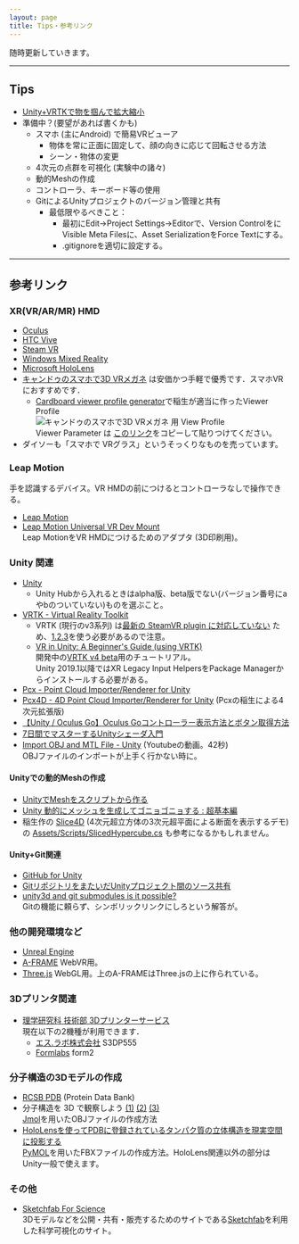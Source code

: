 ```yaml
---
layout: page
title: Tips・参考リンク
---
```


随時更新していきます。

------

## Tips

* [Unity+VRTKで物を掴んで拡大縮小](https://qiita.com/inyo/items/73d31c33799696251b6a)
* 準備中？(要望があれば書くかも)
  * スマホ (主にAndroid) で簡易VRビューア
    * 物体を常に正面に固定して、顔の向きに応じて回転させる方法
    * シーン・物体の変更
  * 4次元の点群を可視化 (実験中の諸々)
  * 動的Meshの作成
  * コントローラ、キーボード等の使用
  * GitによるUnityプロジェクトのバージョン管理と共有
    * 最低限やるべきこと：
        * 最初にEdit→Project Settings→Editorで、Version ControlをにVisible Meta Filesに、Asset SerializationをForce Textにする。
        * .gitignoreを適切に設定する。

------

## 参考リンク

### XR(VR/AR/MR) HMD

* [Oculus](https://www.oculus.com/)
* [HTC Vive](https://www.vive.com/jp/)
* [Steam VR](https://store.steampowered.com/steamvr?l=japanese)
* [Windows Mixed Reality](https://www.microsoft.com/ja-jp/windows/windows-mixed-reality)
* [Microsoft HoloLens](https://www.microsoft.com/ja-jp/hololens)
* [キャンドゥのスマホで3D VRメガネ](https://www.google.com/search?q=%E3%82%AD%E3%83%A3%E3%83%B3%E3%83%89%E3%82%A5+%E3%82%B9%E3%83%9E%E3%83%9B%E3%81%A7+3D+VR%E3%83%A1%E3%82%AC%E3%83%8D) は安価かつ手軽で優秀です．スマホVRにおすすめです．
  * [Cardboard viewer profile generator](https://wwgc.firebaseapp.com/)で稲生が適当に作ったViewer Profile <br>![キャンドゥのスマホで3D VRメガネ 用 View Profile]({{site.baseurl}}/images/qr_viewer_profile.png)  
  Viewer Parameter は [このリンク](http://google.com/cardboard/cfg?p=Cg_jgq3jg6Pjg7Pjg4njgqUSGuOCueODnuODm-OBpzNEIFZS44Oh44Ks44ONHbgehT0lrkdhPSoQAABIQgAASEIAAEhCAABIQlgCNSlcDz06CM3MTD6amRk-UABgAA)をコピーして貼りつけてください。
* ダイソーも「スマホで VRグラス」というそっくりなものを売っています。

### Leap Motion

手を認識するデバイス。VR HMDの前につけるとコントローラなしで操作できる。

* [Leap Motion](https://www.leapmotion.com/)
* [Leap Motion Universal VR Dev Mount](https://www.thingiverse.com/thing:1589212)  
  Leap MotionをVR HMDにつけるためのアダプタ (3D印刷用)。

### Unity 関連

* [Unity](https://unity.com/)
  * Unity Hubから入れるときはalpha版、beta版でない(バージョン番号にaやbのついていない)ものを選ぶこと。
* [VRTK - Virtual Reality Toolkit](https://vrtoolkit.readme.io/)
  * VRTK (現行のv3系列) は[最新の SteamVR plugin に対応していない](https://twitter.com/VR_Toolkit/status/1043735543153070080) ため、[1.2.3](https://github.com/ValveSoftware/steamvr_unity_plugin/releases/download/1.2.3/SteamVR.Plugin.unitypackage)を使う必要があるので注意。
  * [VR in Unity: A Beginner's Guide (using VRTK)](https://learn.unity.com/project/vr-in-unity-a-beginner-s-guide)  
  開発中の[VRTK v4 beta](https://github.com/ExtendRealityLtd/VRTK)用のチュートリアル。  
  Unity 2019.1以降ではXR Legacy Input HelpersをPackage Managerからインストールする必要がある。
* [Pcx - Point Cloud Importer/Renderer for Unity](https://github.com/keijiro/Pcx)
* [Pcx4D - 4D Point Cloud Importer/Renderer for Unity](https://github.com/romanesco/Pcx4D) (Pcxの稲生による4次元拡張版)
* [【Unity / Oculus Go】Oculus Goコントローラー表示方法とボタン取得方法](http://rikoubou.hatenablog.com/entry/2018/06/04/193607)
* [7日間でマスターするUnityシェーダ入門](http://nn-hokuson.hatenablog.com/entry/2018/02/15/140037)
* [Import OBJ and MTL File - Unity](https://www.youtube.com/watch?v=0SzuPgFQO-8) (Youtubeの動画。42秒)  
OBJファイルのインポートが上手く行かない時に。

#### Unityでの動的Meshの作成

* [UnityでMeshをスクリプトから作る](https://matcha-choco010.net/2018/08/25/unity%E3%81%A7mesh%E3%82%92%E3%82%B9%E3%82%AF%E3%83%AA%E3%83%97%E3%83%88%E3%81%8B%E3%82%89%E4%BD%9C%E3%82%8B/)
* [Unity 動的にメッシュを生成してゴニョゴニョする : 超基本編](https://www.shibuya24.info/entry/2015/11/29/180748)
* 稲生作の [Slice4D](https://github.com/romanesco/Slice4D) (4次元超立方体の3次元超平面による断面を表示するデモ) の
[Assets/Scripts/SlicedHypercube.cs](https://github.com/romanesco/Slice4D/blob/master/Assets/Scripts/SlicedHypercube.cs) も参考になるかもしれません。

#### Unity+Git関連

* [GitHub for Unity](https://unity.github.com/)
* [GitリポジトリをまたいだUnityプロジェクト間のソース共有](http://satoshi-maemoto.hatenablog.com/entry/2019/01/30/230958)
* [unity3d and git submodules is it possible?](https://stackoverflow.com/questions/24899296/unity3d-and-git-submodules-is-it-possible)  
Gitの機能に頼らず、シンボリックリンクにしろという解答が。

### 他の開発環境など

* [Unreal Engine](https://www.unrealengine.com/ja/)
* [A-FRAME](https://aframe.io/) WebVR用。
* [Three.js](https://threejs.org/) WebGL用。上のA-FRAMEはThree.jsの上に作られている。

### 3Dプリンタ関連

* [理学研究科 技術部 3Dプリンターサービス](http://www.scitech.sci.kyoto-u.ac.jp/service/3dpr.html)  
現在以下の2機種が利用できます．
  * [エス.ラボ株式会社](http://slab.jp/) S3DP555
  * [Formlabs](https://formlabs.com/ja/) form2

### 分子構造の3Dモデルの作成

* [RCSB PDB](https://www.rcsb.org/) (Protein Data Bank)
* 分子構造を 3D で観察しよう [(1)](https://www.chem-station.com/blog/2015/03/jmol-pdb-01.html) [(2)](https://www.chem-station.com/blog/2015/03/jmol-pdb-02.html) [(3)](https://www.chem-station.com/blog/2015/03/jmol-pdb-03.html)  
[Jmol](http://jmol.sourceforge.net/)を用いたOBJファイルの作成方法
* [HoloLensを使ってPDBに登録されているタンパク質の立体構造を現実空間に投影する](http://imamachi-n.hatenablog.com/entry/2017/01/31/001353)  
[PyMOL](https://pymol.org/2/)を用いたFBXファイルの作成方法。HoloLens関連以外の部分はUnity一般で使えます。



### その他

* [Sketchfab For Science](http://www.sketchfabforscience.com/)  
 3Dモデルなどを公開・共有・販売するためのサイトである[Sketchfab](https://sketchfab.com/)を利用した科学可視化のサイト。
